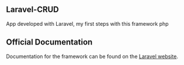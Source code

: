 ## Laravel-CRUD
App developed with Laravel, my first steps with this framework php

## Official Documentation

Documentation for the framework can be found on the [Laravel website](http://laravel.com/docs).

